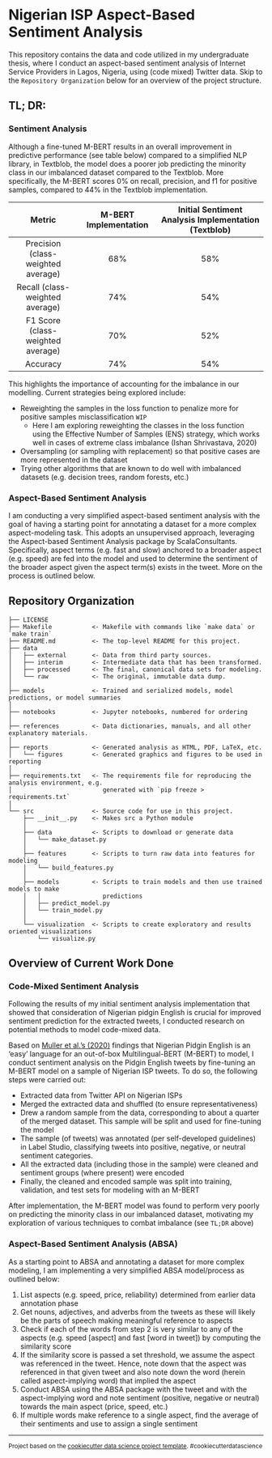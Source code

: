 Nigerian ISP Aspect-Based Sentiment Analysis
==============================
This repository contains the data and code utilized in my undergraduate thesis, where I conduct an aspect-based sentiment analysis of Internet Service Providers in Lagos, Nigeria, using (code mixed) Twitter data. Skip to the `Repository Organization` below for an overview of the project structure.

## TL; DR:

### Sentiment Analysis
Although a fine-tuned M-BERT results in an overall improvement in predictive performance (see table below) compared to a simplified NLP library, in Textblob, the model does a poorer job predicting the minority class in our imbalanced dataset compared to the Textblob. More specifically, the M-BERT scores 0% on recall, precision, and f1 for positive samples, compared to 44% in the Textblob implementation.

|               Metric               | M-BERT Implementation | Initial Sentiment Analysis Implementation (Textblob) |
|:----------------------------------:|:---------------------:|:----------------------------------------------------:|
| Precision (class-weighted average) |          68%          |                          58%                         |
|   Recall (class-weighted average)  |          74%          |                          54%                         |
|  F1 Score (class-weighted average) |          70%          |                          52%                         |
|              Accuracy              |          74%          |                          54%                         |

This highlights the importance of accounting for the imbalance in our modelling. Current strategies being explored include:
- Reweighting the samples in the loss function to penalize more for positive samples misclassification `WIP`
    - Here I am exploring reweighting the classes in the loss function using the Effective Number of Samples (ENS) strategy, which works well in cases of extreme class imbalance (Ishan Shrivastava, 2020)
- Oversampling (or sampling with replacement) so that positive cases are more represented in the dataset
- Trying other algorithms that are known to do well with imbalanced datasets (e.g. decision trees, random forests, etc.)

### Aspect-Based Sentiment Analysis
I am conducting a very simplified aspect-based sentiment analysis with the goal of having a starting point for annotating a dataset for a more complex aspect-modeling task. This adopts an unsupervised approach, leveraging the Aspect-based Sentiment Analysis package by ScalaConsultants. Specifically, aspect terms (e.g. fast and slow) anchored to a broader aspect (e.g. speed) are fed into the model and used to determine the sentiment of the broader aspect given the aspect term(s) exists in the tweet. More on the process is outlined below.


Repository Organization
------------

    ├── LICENSE
    ├── Makefile           <- Makefile with commands like `make data` or `make train`
    ├── README.md          <- The top-level README for this project.
    ├── data
    │   ├── external       <- Data from third party sources.
    │   ├── interim        <- Intermediate data that has been transformed.
    │   ├── processed      <- The final, canonical data sets for modeling.
    │   └── raw            <- The original, immutable data dump.
    │
    ├── models             <- Trained and serialized models, model predictions, or model summaries
    │
    ├── notebooks          <- Jupyter notebooks, numbered for ordering
    │
    ├── references         <- Data dictionaries, manuals, and all other explanatory materials.
    │
    ├── reports            <- Generated analysis as HTML, PDF, LaTeX, etc.
    │   └── figures        <- Generated graphics and figures to be used in reporting
    │
    ├── requirements.txt   <- The requirements file for reproducing the analysis environment, e.g.
    │                         generated with `pip freeze > requirements.txt`
    │
    └── src                <- Source code for use in this project.
        ├── __init__.py    <- Makes src a Python module
        │
        ├── data           <- Scripts to download or generate data
        │   └── make_dataset.py
        │
        ├── features       <- Scripts to turn raw data into features for modeling
        │   └── build_features.py
        │
        ├── models         <- Scripts to train models and then use trained models to make
        │   │                 predictions
        │   ├── predict_model.py
        │   └── train_model.py
        │
        └── visualization  <- Scripts to create exploratory and results oriented visualizations
            └── visualize.py
    
Overview of Current Work Done
------------

### Code-Mixed Sentiment Analysis
Following the results of my initial sentiment analysis implementation that showed that consideration of Nigerian pidgin English is crucial for improved sentiment prediction for the extracted tweets, I conducted research on potential methods to model code-mixed data. 

Based on [Muller et al.’s (2020)](http://pauillac.inria.fr/~seddah/Unseen_languages_Mbert.pdf) findings that Nigerian Pidgin English is an ‘easy’ language for an out-of-box Multilingual-BERT (M-BERT) to model, I conduct sentiment analysis on the Pidgin English tweets by fine-tuning an M-BERT model on a sample of Nigerian ISP tweets. To do so, the following steps were carried out:
- Extracted data from Twitter API on Nigerian ISPs
- Merged the extracted data and shuffled (to ensure representativeness)
- Drew a random sample from the data, corresponding to about a quarter of the merged dataset. This sample will be split and used for fine-tuning the model
- The sample (of tweets) was annotated (per self-developed guidelines) in Label Studio, classifying tweets into positive, negative, or neutral sentiment categories.
- All the extracted data (including those in the sample) were cleaned and sentiment groups (where present) were encoded
- Finally, the cleaned and encoded sample was split into training, validation, and test sets for modeling with an M-BERT

After implementation, the M-BERT model was found to perform very poorly on predicting the minority class in our imbalanced dataset, motivating my exploration of various techniques to combat imbalance (see `TL;DR` above)

### Aspect-Based Sentiment Analysis (ABSA)
As a starting point to ABSA and annotating a dataset for more complex modeling, I am implementing a very simplified ABSA model/process as outlined below:
1. List aspects (e.g. speed, price, reliability) determined from earlier data annotation phase
2. Get nouns, adjectives, and adverbs from the tweets as these will likely be the parts of speech making meaningful reference to aspects
3. Check if each of the words from step 2 is very similar to any of the aspects (e.g. speed [aspect] and fast [word in tweet]) by computing the similarity score
4. If the similarity score is passed a set threshold, we assume the aspect was referenced in the tweet. Hence, note down that the aspect was referenced in that given tweet and also note down the word (herein called aspect-implying word) that implied the aspect
5. Conduct ABSA using the ABSA package with the tweet and with the aspect-implying word and note sentiment (positive, negative or neutral) towards the main aspect (price, speed, etc.)
6. If multiple words make reference to a single aspect, find the average of their sentiments and use to assign a single sentiment




--------

<p><small>Project based on the <a target="_blank" href="https://drivendata.github.io/cookiecutter-data-science/">cookiecutter data science project template</a>. #cookiecutterdatascience</small></p>
